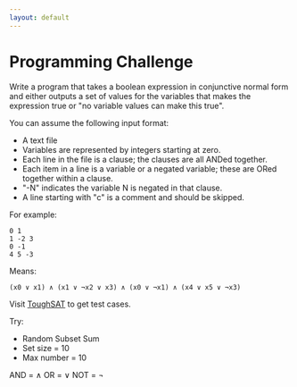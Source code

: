 ```yaml
---
layout: default
---
```


# Programming Challenge

Write a program that takes a boolean expression in conjunctive normal form and
either outputs a set of values for the variables that makes the expression true
or "no variable values can make this true".

You can assume the following input format:

 * A text file
 * Variables are represented by integers starting at zero.
 * Each line in the file is a clause; the clauses are all ANDed together.
 * Each item in a line is a variable or a negated variable; these are ORed
   together within a clause.
 * "-N" indicates the variable N is negated in that clause.
 * A line starting with "c" is a comment and should be skipped.

For example:

```
0 1
1 -2 3
0 -1
4 5 -3
```

Means:

```
(x0 ∨ x1) ∧ (x1 ∨ ¬x2 ∨ x3) ∧ (x0 ∨ ¬x1) ∧ (x4 ∨ x5 ∨ ¬x3)
```

Visit [ToughSAT](https://toughsat.appspot.com/) to get test cases.

Try:

 * Random Subset Sum
 * Set size = 10
 * Max number = 10

AND = ∧
OR  = ∨ 
NOT = ¬ 
